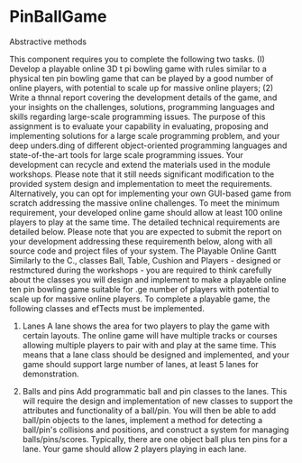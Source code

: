 # PinBallGame

 Abstractive methods

This component requires you to complete the following two tasks. (I) Develop a playable online 3D t pi bowling game with rules similar to a physical ten pin bowling game that can be played by a good number of online players, with potential to scale up for massive online players; (2) Write a thnnal report covering the development details of the game, and your insights on the challenges, solutions, programming languages and skills regarding large-scale programming issues. The purpose of this assignment is to evaluate your capability in evaluating, proposing and implementing solutions for a large scale programming problem, and your deep unders.ding of different object-oriented programming languages and state-of-the-art tools for large scale programming issues. Your development can recycle and extend the materials used in the module workshops. Please note that it still needs significant modification to the provided system design and implementation to meet the requirements. Alternatively, you can opt for implementing your own GUI-based game from scratch addressing the massive online challenges. To meet the minimum requirement, your developed online game should allow at least 100 online players to play at the same time. The detailed technical requirements are detailed below. Please note that you are expected to submit the report on your development addressing these requirementh below, along with all source code and project files of your system. The Playable Online Gantt Similarly to the C., classes Ball, Table, Cushion and Players - designed or restmctured during the workshops - you are required to think carefully about the classes you will design and implement to make a playable online ten pin bowling game suitable for .ge number of players with potential to scale up for massive online players. To complete a playable game, the following classes and efTects must be implemented.

 1. Lanes A lane shows the area for two players to play the game with certain layouts. The online game will have multiple tracks or courses allowing multiple players to pair with and play at the same time. This means that a lane class should be designed and implemented, and your game should support large number of lanes, at least 5 lanes for demonstration. 

2. Balls and pins Add programmatic ball and pin classes to the lanes. This will require the design and implementation of new classes to support the attributes and functionality of a ball/pin. You will then be able to add ball/pin objects to the lanes, implement a method for detecting a ball/pin's collisions and positions, and construct a system for managing balls/pins/scores. Typically, there are one object ball plus ten pins for a lane. Your game should allow 2 players playing in each lane.

